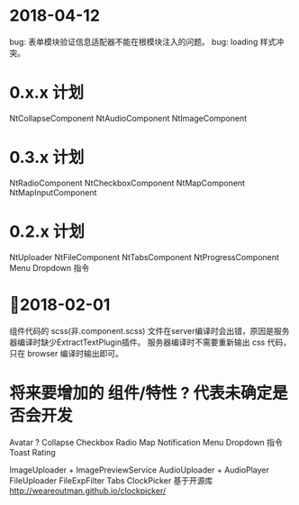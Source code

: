 

# 2018-04-12
bug: 表单模块验证信息适配器不能在根模块注入的问题。
bug: loading 样式冲突。

# 0.x.x 计划
NtCollapseComponent
NtAudioComponent
NtImageComponent

# 0.3.x 计划
NtRadioComponent
NtCheckboxComponent
NtMapComponent
NtMapInputComponent

# 0.2.x 计划
NtUploader
NtFileComponent
NtTabsComponent
NtProgressComponent
Menu Dropdown 指令

# 2018-02-01
组件代码的 scss(非.component.scss) 文件在server编译时会出错，原因是服务器编译时缺少ExtractTextPlugin插件。
服务器编译时不需要重新输出 css 代码，只在 browser 编译时输出即可。


# 将来要增加的 组件/特性 ? 代表未确定是否会开发
Avatar ?
Collapse
Checkbox
Radio
Map
Notification
Menu Dropdown 指令
Toast
Rating

ImageUploader + ImagePreviewService
AudioUploader + AudioPlayer
FileUploader FileExpFilter
Tabs
ClockPicker 基于开源库 http://weareoutman.github.io/clockpicker/
